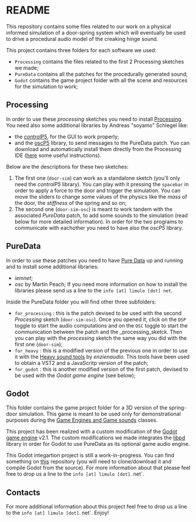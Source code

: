 # README

This repository contains some files related to our work on a physical informed simulation of a door-spring system which will eventually be used to drive a procedural audio model of the creaking hinge sound.

This project contains three folders for each software we used:

* `Processing` contains the files related to the first 2 Processing sketches we made;
* `PureData` contains all the patches for the procedurally generated sound;
* `Godot` contains the game project folder with all the scene and resources for the simulation to work;

## Processing

In order to use these _processing_ sketches you need to install [Processing](https://processing.org/). You need also some additional libraries by Andreas "soyamo" Schlegel like:
* the [controlP5](http://www.sojamo.de/libraries/controlP5/), for the GUI to work properly;
* and the [oscP5](http://www.sojamo.de/libraries/oscP5/) library, to send messages to the PureData patch.
Yuo can download and automatically install them directly from the Processing IDE ([here](https://processing.org/reference/libraries/) some useful instructions). 

Below are the descriptions for these two sketches:
1. The first one (`door-sim`) can work as a standalone sketch (you'll only need the _controlP5_ library). You can play with it pressing the `spacebar` in order to apply a force to the door and trigger the simulation. You can move the sliders to change some values of the physics like the _mass_ of the door, the _stiffness_ of the spring and so on;
2. The second one (`door-sim-osc`) is meant to work tandem with the associated _PureData_ patch, to add some sounds to the simulation (read below for more detailed information). In order for the two programs to communicate with eachother you need to have also the _oscP5_ library.

## PureData

In order to use these patches you need to have [Pure Data](http://puredata.info/) up and running and to install some additional libraries:
* _iemnet_;
* _osc_ by Martin Peach;
If you need more information on how to install the libraries please send us a line to the `info [at] limulo [dot] net`.

Inside the PureData folder you will find other three subfolders:

* `for_processing` : this is the patch devised to be used with the second _Processing_ sketch (`door-sim-osc`). Once you opened it, click on the `DSP` toggle to start the audio computations and on the `OSC` toggle to start the communication between the patch and the _processing_sketck. Then you can play with the _processing_ sketch the same way you did with the first one (`door-sim`);
* `for_heavy` : this is a modified version of the previous one in order to use it with the [Heavy sound tools](https://enzienaudio.com/) by _enzienaudio_. This tools have been used to obtain a VST2 and a JavaScritp version of the patch;
* `for_godot` : this is another modified version of the first patch, devised to be used with the _Godot game engine_ (see below);

## Godot

This folder contains the game project folder for a 3D version of the spring-door simulation. This game is meant to be used only for demonstrational purposes during the [Game Engines and Game sounds](https://limulo.github.io/game-sound-sae2017/) classes.

This project has been realized with a custom modification of the [Godot game engine](https://godotengine.org/) v2.1. The custom modifications we made integrates the [libpd](http://libpd.cc/) library in order for Godot to use PureData as its optional game audio engine.

This Godot integartion project is still a work-in-progress. You can find something on [this](https://github.com/Limulo/godot) repository (you will need to clone/download it and compile Godot from the source). For more information about that please feel free to drop us a line to the `info [at] limulo [dot]`. net`.

## Contacts
For more additional information about this project feel free to drop us a line to the `info [at] limulo [dot]`. net`. Enjoy!
